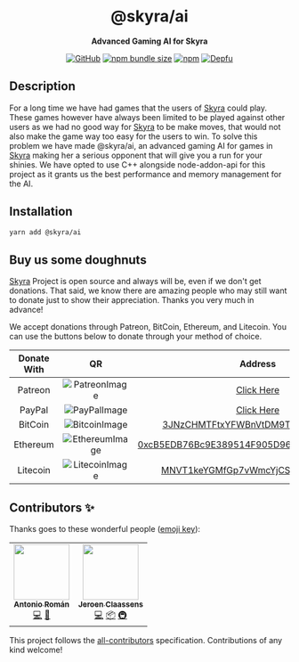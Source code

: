 <div align="center">

# @skyra/ai

**Advanced Gaming AI for Skyra**

[![GitHub](https://img.shields.io/github/license/skyra-project/ai)](https://github.com/skyra-project/ai/blob/main/LICENSE.md)
[![npm bundle size](https://img.shields.io/bundlephobia/min/@skyra/ai?logo=webpack&style=flat-square)](https://bundlephobia.com/result?p=@skyra/ai)
[![npm](https://img.shields.io/npm/v/@skyra/ai?color=crimson&logo=npm&style=flat-square)](https://www.npmjs.com/package/@skyra/ai)
[![Depfu](https://badges.depfu.com/badges/f2a0336739a79b30e513d177d6ac833a/count.svg)](https://depfu.com/github/skyra-project/ai?project_id=16079)

</div>

## Description

For a long time we have had games that the users of [Skyra] could play. These games however have always been limited to be played against other users as we had no good way for [Skyra] to be make moves, that would not also make the game way too easy for the users to win. To solve this problem we have made @skyra/ai, an advanced gaming AI for games in [Skyra] making her a serious opponent that will give you a run for your shinies. We have opted to use C++ alongside node-addon-api for this project as it grants us the best performance and memory management for the AI.

## Installation

```sh
yarn add @skyra/ai
```

## Buy us some doughnuts

[Skyra] Project is open source and always will be, even if we don't get donations. That said, we know there are amazing people who
may still want to donate just to show their appreciation. Thanks you very much in advance!

We accept donations through Patreon, BitCoin, Ethereum, and Litecoin. You can use the buttons below to donate through your method of choice.

| Donate With |         QR         |                                                                  Address                                                                  |
| :---------: | :----------------: | :---------------------------------------------------------------------------------------------------------------------------------------: |
|   Patreon   | ![PatreonImage][]  |                                               [Click Here](https://donate.skyra.pw/patreon)                                               |
|   PayPal    |  ![PayPalImage][]  |                                               [Click Here](https://donate.skyra.pw/paypal)                                                |
|   BitCoin   | ![BitcoinImage][]  |         [3JNzCHMTFtxYFWBnVtDM9Tt34zFbKvdwco](bitcoin:3JNzCHMTFtxYFWBnVtDM9Tt34zFbKvdwco?amount=0.01&label=Skyra%20Discord%20Bot)          |
|  Ethereum   | ![EthereumImage][] | [0xcB5EDB76Bc9E389514F905D9680589004C00190c](ethereum:0xcB5EDB76Bc9E389514F905D9680589004C00190c?amount=0.01&label=Skyra%20Discord%20Bot) |
|  Litecoin   | ![LitecoinImage][] |         [MNVT1keYGMfGp7vWmcYjCS8ntU8LNvjnqM](litecoin:MNVT1keYGMfGp7vWmcYjCS8ntU8LNvjnqM?amount=0.01&label=Skyra%20Discord%20Bot)         |

## Contributors ✨

Thanks goes to these wonderful people ([emoji key](https://allcontributors.org/docs/en/emoji-key)):

<!-- ALL-CONTRIBUTORS-LIST:START - Do not remove or modify this section -->
<!-- prettier-ignore-start -->
<!-- markdownlint-disable -->
<table>
  <tr>
    <td align="center"><a href="https://github.com/kyranet"><img src="https://avatars0.githubusercontent.com/u/24852502?v=4?s=100" width="100px;" alt=""/><br /><sub><b>Antonio Román</b></sub></a><br /><a href="https://github.com/skyra-project/ai/commits?author=kyranet" title="Code">💻</a> <a href="#projectManagement-kyranet" title="Project Management">📆</a></td>
    <td align="center"><a href="https://favware.tech/"><img src="https://avatars3.githubusercontent.com/u/4019718?v=4?s=100" width="100px;" alt=""/><br /><sub><b>Jeroen Claassens</b></sub></a><br /><a href="https://github.com/skyra-project/ai/commits?author=Favna" title="Code">💻</a> <a href="#platform-Favna" title="Packaging/porting to new platform">📦</a> <a href="#infra-Favna" title="Infrastructure (Hosting, Build-Tools, etc)">🚇</a></td>
  </tr>
</table>

<!-- markdownlint-enable -->
<!-- prettier-ignore-end -->

<!-- ALL-CONTRIBUTORS-LIST:END -->

This project follows the [all-contributors](https://github.com/all-contributors/all-contributors) specification. Contributions of any kind welcome!

<!----------------- LINKS --------------->

[skyra]: https://github.com/skyra-project/ai
[patreonimage]: https://cdn.skyra.pw/gh-assets/patreon.png
[paypalimage]: https://cdn.skyra.pw/gh-assets/paypal.png
[bitcoinimage]: https://cdn.skyra.pw/gh-assets/bitcoin.png
[ethereumimage]: https://cdn.skyra.pw/gh-assets/ethereum.png
[litecoinimage]: https://cdn.skyra.pw/gh-assets/litecoin.png
